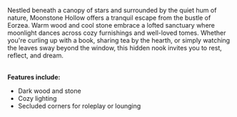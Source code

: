 <!--meta
{
  "title": "Moonstone Hollow",
  "price": "$15",
  "stripe": "https://buy.stripe.com/test_xyz",
  "images": [
    "./images/moonstone-hollow-interior-1.png",
    "./images/moonstone-hollow-interior-2.png",
    "./images/moonstone-hollow-interior-3.png"
  ],
  "filters": {
    "Size": ["Apartment", "FC Room"],
    "Style": ["Rustic", "Lofted"],
    "Theme": ["Dark"]
  }
}
-->

Nestled beneath a canopy of stars and surrounded by the quiet hum of nature, Moonstone Hollow offers a tranquil escape from the bustle of Eorzea. Warm wood and cool stone embrace a lofted sanctuary where moonlight dances across cozy furnishings and well-loved tomes. Whether you're curling up with a book, sharing tea by the hearth, or simply watching the leaves sway beyond the window, this hidden nook invites you to rest, reflect, and dream. 

<p style="margin-top: 2rem; font-weight: bold;">Features include:</p>

<ul style="padding-left: 1.5rem; margin-top: 0.5rem;">
  <li>Dark wood and stone</li>
  <li>Cozy lighting</li>
  <li>Secluded corners for roleplay or lounging</li>
</ul>

